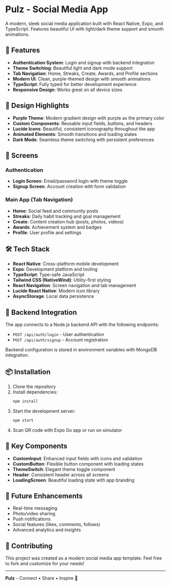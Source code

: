 # Pulz - Social Media App

A modern, sleek social media application built with React Native, Expo, and TypeScript. Features beautiful UI with light/dark theme support and smooth animations.

## 🚀 Features

- **Authentication System**: Login and signup with backend integration
- **Theme Switching**: Beautiful light and dark mode support
- **Tab Navigation**: Home, Streaks, Create, Awards, and Profile sections
- **Modern UI**: Clean, purple-themed design with smooth animations
- **TypeScript**: Fully typed for better development experience
- **Responsive Design**: Works great on all device sizes

## 🎨 Design Highlights

- **Purple Theme**: Modern gradient design with purple as the primary color
- **Custom Components**: Reusable input fields, buttons, and headers
- **Lucide Icons**: Beautiful, consistent iconography throughout the app
- **Animated Elements**: Smooth transitions and loading states
- **Dark Mode**: Seamless theme switching with persistent preferences

## 📱 Screens

### Authentication
- **Login Screen**: Email/password login with theme toggle
- **Signup Screen**: Account creation with form validation

### Main App (Tab Navigation)
- **Home**: Social feed and community posts
- **Streaks**: Daily habit tracking and goal management
- **Create**: Content creation hub (posts, photos, videos)
- **Awards**: Achievement system and badges
- **Profile**: User profile and settings

## 🛠 Tech Stack

- **React Native**: Cross-platform mobile development
- **Expo**: Development platform and tooling
- **TypeScript**: Type-safe JavaScript
- **Tailwind CSS (NativeWind)**: Utility-first styling
- **React Navigation**: Screen navigation and tab management
- **Lucide React Native**: Modern icon library
- **AsyncStorage**: Local data persistence

## 🔧 Backend Integration

The app connects to a Node.js backend API with the following endpoints:
- `POST /api/auth/login` - User authentication
- `POST /api/auth/signup` - Account registration

Backend configuration is stored in environment variables with MongoDB integration.

## 📦 Installation

1. Clone the repository
2. Install dependencies:
   ```bash
   npm install
   ```
3. Start the development server:
   ```bash
   npm start
   ```
4. Scan QR code with Expo Go app or run on simulator

## 🌟 Key Components

- **CustomInput**: Enhanced input fields with icons and validation
- **CustomButton**: Flexible button component with loading states
- **ThemeSwitch**: Elegant theme toggle component
- **Header**: Consistent header across all screens
- **LoadingScreen**: Beautiful loading state with app branding

## 🎯 Future Enhancements

- Real-time messaging
- Photo/video sharing
- Push notifications
- Social features (likes, comments, follows)
- Advanced analytics and insights

## 🤝 Contributing

This project was created as a modern social media app template. Feel free to fork and customize for your needs!

---

**Pulz** - Connect • Share • Inspire 💜